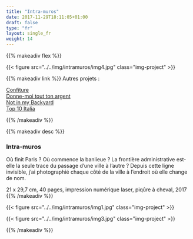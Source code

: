 ```yaml
---
title: "Intra-muros"
date: 2017-11-29T18:11:05+01:00
draft: false
type: "fr"
layout: single_fr
weight: 14
---
```


{{% makeadiv flex %}}

{{< figure src="../../img/intramuros/img4.jpg" class="img-project" >}}

{{% makeadiv link %}}
Autres projets :

[Confiture](http://www.carolinesorin.com/fr/confiture)  
[Donne-moi tout ton argent](http://www.carolinesorin.com/fr/argent)  
[Not in my Backyard](http://www.carolinesorin.com/fr/backyard)  
[Top 10 Italia](http://www.carolinesorin.com/fr/italia)  

{{% /makeadiv %}}

{{% makeadiv desc %}}
### Intra-muros

Où finit Paris ? Où commence la banlieue ? La frontière administrative est-elle la seule trace du passage d’une ville à l’autre ? Depuis cette ligne invisible, j’ai photographié chaque côté de la ville à l’endroit où elle change de nom.

21 x 29,7 cm, 40 pages, impression numérique laser, piqûre à cheval, 2017
{{% /makeadiv %}}

{{< figure src="../../img/intramuros/img1.jpg" class="img-project" >}}

{{< figure src="../../img/intramuros/img3.jpg" class="img-project" >}}

{{% /makeadiv %}}